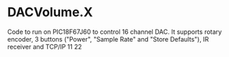 # DACVolume.X
Code to run on PIC18F67J60 to control 16 channel DAC. It supports rotary encoder, 3 buttons ("Power", "Sample Rate" and "Store Defaults"), IR receiver and TCP/IP
11
22
